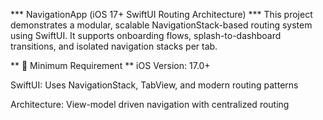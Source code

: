 *** NavigationApp (iOS 17+ SwiftUI Routing Architecture) ***
This project demonstrates a modular, scalable NavigationStack-based routing system using SwiftUI. It supports onboarding flows, splash-to-dashboard transitions, and isolated navigation stacks per tab.

** 📱 Minimum Requirement **
iOS Version: 17.0+

SwiftUI: Uses NavigationStack, TabView, and modern routing patterns

Architecture: View-model driven navigation with centralized routing